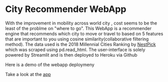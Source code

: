 # City Recommender WebApp



With the improvement in mobility across world city , cost seems to be the least of the problme on "where to go". This WebApp is a recommender engine that recommends which city to move or travel to based on 5 features that are important to you using cosine similarity(collaborative filtering method). The data used is the 2018 Millennial Cities Ranking by [NestPick](https://www.nestpick.com/millennial-city-ranking-2018/) which was scraped using pd.read_html. The user-interface is solely powered by Streamlit and is then deployed to Heroku via Github

Here is a demo of the webapp deploymeny 

Take a look at the [app](https://cityrecommender.herokuapp.com/)
